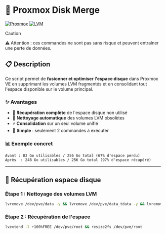 # 🚀 Proxmox Disk Merge
[![Proxmox](https://img.shields.io/badge/Proxmox-VE-orange?style=flat-square&logo=proxmox)](https://www.proxmox.com/)
[![LVM](https://img.shields.io/badge/Storage-LVM-blue?style=flat-square)](https://en.wikipedia.org/wiki/Logical_Volume_Manager_(Linux))

> [!caution]
> ⚠️ Attention : ces commandes ne sont pas sans risque et peuvent entraîner une perte de données. 

## 📋 Description

Ce script permet de **fusionner et optimiser l'espace disque** dans Proxmox VE en supprimant les volumes LVM fragmentés et en consolidant tout l'espace disponible sur le volume principal.

### ✨ Avantages
- 🎯 **Récupération complète** de l'espace disque non utilisé
- 🧹 **Nettoyage automatique** des volumes LVM obsolètes  
- ⚡ **Consolidation** sur un seul volume unifié
- 🔧 **Simple** : seulement 2 commandes à exécuter

### 📊 Exemple concret
```
Avant : 83 Go utilisables / 256 Go total (67% d'espace perdu)
Après  : 248 Go utilisables / 256 Go total (97% d'espace récupéré)
```

---

## 🚀 Récupération espace disque

### Étape 1 : Nettoyage des volumes LVM
```bash
lvremove /dev/pve/data -y && lvremove /dev/pve/data_tdata -y && lvremove /dev/pve/data_tmeta -y
```

### Étape 2 : Récupération de l'espace
```bash
lvextend -l +100%FREE /dev/pve/root && resize2fs /dev/pve/root
```

